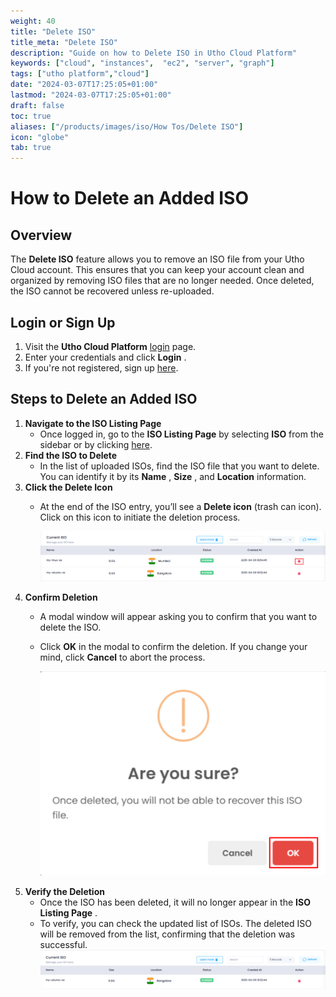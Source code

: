 ```yaml
---
weight: 40
title: "Delete ISO"
title_meta: "Delete ISO"
description: "Guide on how to Delete ISO in Utho Cloud Platform"
keywords: ["cloud", "instances",  "ec2", "server", "graph"]
tags: ["utho platform","cloud"]
date: "2024-03-07T17:25:05+01:00"
lastmod: "2024-03-07T17:25:05+01:00"
draft: false
toc: true
aliases: ["/products/images/iso/How Tos/Delete ISO"]
icon: "globe"
tab: true
---
```


# **How to Delete an Added ISO**

## **Overview**

The **Delete ISO** feature allows you to remove an ISO file from your Utho Cloud account. This ensures that you can keep your account clean and organized by removing ISO files that are no longer needed. Once deleted, the ISO cannot be recovered unless re-uploaded.

## **Login or Sign Up**

1. Visit the **Utho Cloud Platform** [login](https://console.utho.com/login) page.
2. Enter your credentials and click  **Login** .
3. If you're not registered, sign up [here](https://console.utho.com/signup).

## **Steps to Delete an Added ISO**

1. **Navigate to the ISO Listing Page**
   * Once logged in, go to the **ISO Listing Page** by selecting **ISO** from the sidebar or by clicking [here](https://console.utho.com/iso "ISO Listing Page").
2. **Find the ISO to Delete**
   * In the list of uploaded ISOs, find the ISO file that you want to delete. You can identify it by its  **Name** ,  **Size** , and **Location** information.
3. **Click the Delete Icon**
   * At the end of the ISO entry, you’ll see a **Delete icon** (trash can icon). Click on this icon to initiate the deletion process.

     ![1743999907386](image/index/1743999907386.png)
4. **Confirm Deletion**
   * A modal window will appear asking you to confirm that you want to delete the ISO.
   * Click **OK** in the modal to confirm the deletion. If you change your mind, click **Cancel** to abort the process.

     ![1743999933111](image/index/1743999933111.png)
5. **Verify the Deletion**
   * Once the ISO has been deleted, it will no longer appear in the  **ISO Listing Page** .
   * To verify, you can check the updated list of ISOs. The deleted ISO will be removed from the list, confirming that the deletion was successful.
     ![1744000035579](image/index/1744000035579.png)
